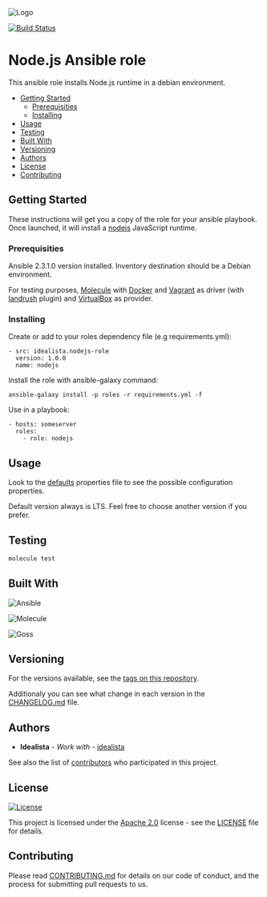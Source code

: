 ![Logo](https://raw.githubusercontent.com/idealista/nodejs-role/master/logo.gif)

[![Build Status](https://travis-ci.org/idealista/nodejs-role.svg?branch=master)](https://travis-ci.org/idealista/nodejs-role)
# Node.js Ansible role

This ansible role installs Node.js runtime in a debian environment.

- [Getting Started](#getting-started)
	- [Prerequisities](#prerequisities)
	- [Installing](#installing)
- [Usage](#usage)
- [Testing](#testing)
- [Built With](#built-with)
- [Versioning](#versioning)
- [Authors](#authors)
- [License](#license)
- [Contributing](#contributing)

## Getting Started

These instructions will get you a copy of the role for your ansible playbook. Once launched, it will install a [nodejs](https://nodejs.org/) JavaScript runtime.

### Prerequisities

Ansible 2.3.1.0 version installed.
Inventory destination should be a Debian environment.

For testing purposes, [Molecule](https://molecule.readthedocs.io/) with [Docker](https://www.docker.com/) and [Vagrant](https://www.vagrantup.com/) as driver (with [landrush](https://github.com/vagrant-landrush/landrush) plugin) and [VirtualBox](https://www.virtualbox.org/) as provider.

### Installing

Create or add to your roles dependency file (e.g requirements.yml):

```
- src: idealista.nodejs-role
  version: 1.0.0
  name: nodejs
```

Install the role with ansible-galaxy command:

```
ansible-galaxy install -p roles -r requirements.yml -f
```

Use in a playbook:

```
- hosts: someserver
  roles:
    - role: nodejs
```

## Usage

Look to the [defaults](defaults/main.yml) properties file to see the possible configuration properties.

Default version always is LTS. Feel free to choose another version if you prefer.

## Testing

```sh
molecule test
```

## Built With

![Ansible](https://img.shields.io/badge/ansible-2.3.1.0-green.svg)

![Molecule](https://img.shields.io/badge/molecule-1.25.0-green.svg)

![Goss](https://img.shields.io/badge/goss-0.3.5-green.svg)


## Versioning

For the versions available, see the [tags on this repository](https://github.com/idealista/nodejs-role/tags).

Additionaly you can see what change in each version in the [CHANGELOG.md](CHANGELOG.md) file.

## Authors

* **Idealista** - *Work with* - [idealista](https://github.com/idealista)

See also the list of [contributors](https://github.com/idealista/nodejs-role/contributors) who participated in this project.

## License

[![License](https://img.shields.io/badge/License-Apache%202.0-blue.svg)](https://opensource.org/licenses/Apache-2.0)

This project is licensed under the [Apache 2.0](https://www.apache.org/licenses/LICENSE-2.0) license - see the [LICENSE](LICENSE.txt) file for details.

## Contributing

Please read [CONTRIBUTING.md](.github/CONTRIBUTING.md) for details on our code of conduct, and the process for submitting pull requests to us.
